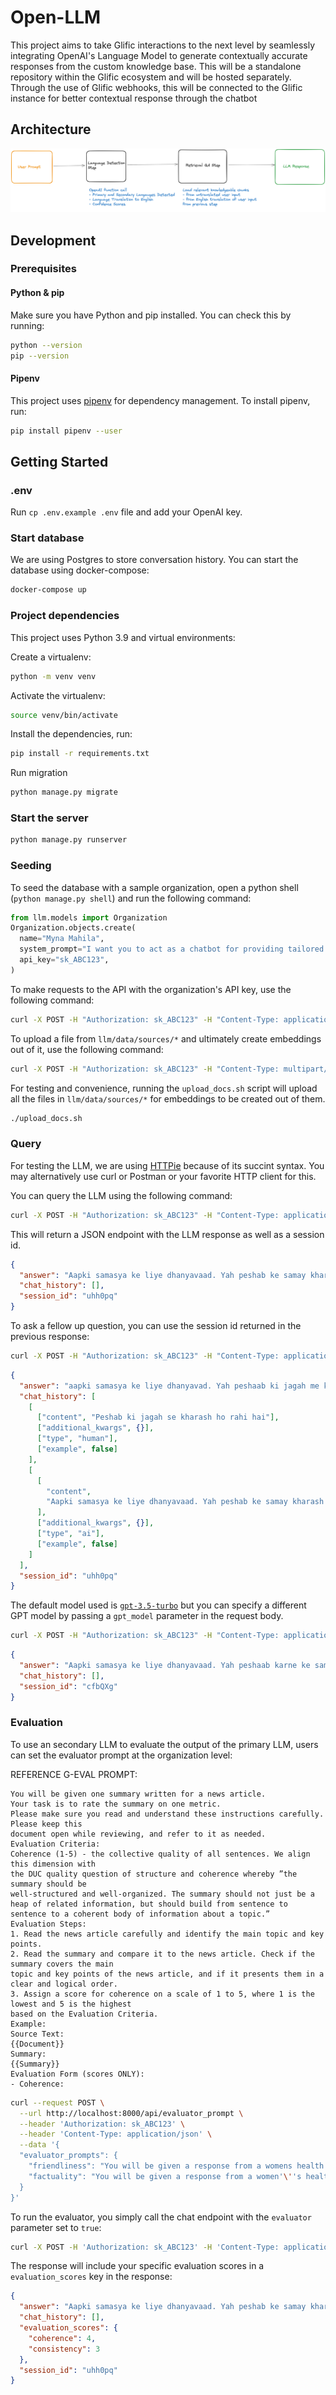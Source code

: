 # Open-LLM

This project aims to take Glific interactions to the next level by seamlessly integrating OpenAI's Language Model to generate contextually accurate responses from the custom knowledge base. This will be a standalone repository within the Glific ecosystem and will be hosted separately. Through the use of Glific webhooks, this will be connected to the Glific instance for better contextual response through the chatbot

## Architecture

![Diagram of overall chain](diagram-of-overall-chain.png)

## Development

### Prerequisites

#### Python & pip

Make sure you have Python and pip installed. You can check this by running:

```bash
python --version
pip --version
```

#### Pipenv

This project uses [pipenv](https://pipenv.pypa.io/en/latest/) for dependency management. To install pipenv, run:

```bash
pip install pipenv --user
```

## Getting Started

### .env

Run `cp .env.example .env` file and add your OpenAI key.

### Start database

We are using Postgres to store conversation history. You can start the database using docker-compose:

```bash
docker-compose up
```

### Project dependencies

This project uses Python 3.9 and virtual environments:

Create a virtualenv:

```bash
python -m venv venv
```

Activate the virtualenv:

```bash
source venv/bin/activate
```

Install the dependencies, run:

```bash
pip install -r requirements.txt
```

Run migration

```bash
python manage.py migrate
```

### Start the server

```bash
python manage.py runserver
```

### Seeding

To seed the database with a sample organization, open a python shell (`python manage.py shell`) and run the following command:

```python
from llm.models import Organization
Organization.objects.create(
  name="Myna Mahila",
  system_prompt="I want you to act as a chatbot for providing tailored sexual and reproductive health advice to women in India. You represent an organization called The Myna Mahila Foundation (mynamahila.com), an Indian organization which empowers women by encouraging discussion of taboo subjects such as menstruation, and by setting up workshops to produce low-cost sanitary protection to enable girls to stay in school. In India, majority of girls report not knowing about menstruation before their first period. This is because of limited access to unbiased information due to stigma, discrimination, and lack of resources. The information you provide needs to be non-judgmental, confidential, accurate, and tailored to those living in urban slums. Your response should be in the same language as the user's input.",
  api_key="sk_ABC123",
)
```

To make requests to the API with the organization's API key, use the following command:

```bash
curl -X POST -H "Authorization: sk_ABC123" -H "Content-Type: application/json" -d '{"system_prompt":"You are a chatbot that formats your responses as poetry."}' http://localhost:8000/api/system_prompt
```

To upload a file from `llm/data/sources/*` and ultimately create embeddings out of it, use the following command:

```bash
curl -X POST -H "Authorization: sk_ABC123" -H "Content-Type: multipart/form-data" -F "file=@llm/data/sources/ANXIETY.docx.pdf" http://localhost:8000/api/upload
```

For testing and convenience, running the `upload_docs.sh` script will upload all the files in `llm/data/sources/*` for embeddings to be created out of them.

```bash
./upload_docs.sh
```

### Query

For testing the LLM, we are using [HTTPie](https://httpie.io) because of its succint syntax. You may alternatively use curl or Postman or your favorite HTTP client for this.

You can query the LLM using the following command:

```bash
curl -X POST -H "Authorization: sk_ABC123" -H "Content-Type: application/json" -d '{"prompt": "Peshab ki jagah se kharash ho rahi hai"}' http://localhost:8000/api/chat
```

This will return a JSON endpoint with the LLM response as well as a session id.

```json
{
  "answer": "Aapki samasya ke liye dhanyavaad. Yah peshab ke samay kharash ki samasya ho sakti hai. Isko urinary tract infection (UTI) kaha jata hai. Urinary tract infection utpann hone ka mukhya karan antarik infection ho sakta hai.",
  "chat_history": [],
  "session_id": "uhh0pq"
}
```

To ask a fellow up question, you can use the session id returned in the previous response:

```bash
curl -X POST -H "Authorization: sk_ABC123" -H "Content-Type: application/json" -d '{"prompt":"Peshab ki jagah kharash hai","session_id":"uhh0pq"}' http://127.0.0.1:8000/api/chat
```

```json
{
  "answer": "aapki samasya ke liye dhanyavad. Yah peshaab ki jagah me kharash ho sakti hai. Isko urinary tract infection (UTI) kaha jata hai. UTI utpann hone ka mukhya karan aantarik infection ho sakta hai.",
  "chat_history": [
    [
      ["content", "Peshab ki jagah se kharash ho rahi hai"],
      ["additional_kwargs", {}],
      ["type", "human"],
      ["example", false]
    ],
    [
      [
        "content",
        "Aapki samasya ke liye dhanyavaad. Yah peshab ke samay kharash ki samasya ho sakti hai. Isko urinary tract infection (UTI) kaha jata hai. Urinary tract infection utpann hone ka mukhya karan antarik infection ho sakta hai."
      ],
      ["additional_kwargs", {}],
      ["type", "ai"],
      ["example", false]
    ]
  ],
  "session_id": "uhh0pq"
}
```

The default model used is [`gpt-3.5-turbo`](https://platform.openai.com/docs/models/gpt-3-5) but you can specify a different GPT model by passing a `gpt_model` parameter in the request body.

```bash
curl -X POST -H "Authorization: sk_ABC123" -H "Content-Type: application/json" -d '{"prompt":"Mujhe peshab ki jagah pe kharash ho rahi hai","gpt_model":"gpt-3.5-turbo-16k"}' http://127.0.0.1:8000/api/chat
```

```json
{
  "answer": "Aapki samasya ke liye dhanyavaad. Yah peshaab karne ke samay kharash ki samasya ho sakti hai. Isko urinary tract infection (UTI) kaha jata hai. UTI utpann hone ka mukhya karan aantrik infection ho sakta hai.",
  "chat_history": [],
  "session_id": "cfbQXg"
}
```

### Evaluation

To use an secondary LLM to evaluate the output of the primary LLM, users can set the evaluator prompt at the organization level:

REFERENCE G-EVAL PROMPT:

```
You will be given one summary written for a news article.
Your task is to rate the summary on one metric.
Please make sure you read and understand these instructions carefully. Please keep this
document open while reviewing, and refer to it as needed.
Evaluation Criteria:
Coherence (1-5) - the collective quality of all sentences. We align this dimension with
the DUC quality question of structure and coherence whereby ”the summary should be
well-structured and well-organized. The summary should not just be a heap of related information, but should build from sentence to sentence to a coherent body of information about a topic.”
Evaluation Steps:
1. Read the news article carefully and identify the main topic and key points.
2. Read the summary and compare it to the news article. Check if the summary covers the main
topic and key points of the news article, and if it presents them in a clear and logical order.
3. Assign a score for coherence on a scale of 1 to 5, where 1 is the lowest and 5 is the highest
based on the Evaluation Criteria.
Example:
Source Text:
{{Document}}
Summary:
{{Summary}}
Evaluation Form (scores ONLY):
- Coherence:
```

```sh
curl --request POST \
  --url http://localhost:8000/api/evaluator_prompt \
  --header 'Authorization: sk_ABC123' \
  --header 'Content-Type: application/json' \
  --data '{
  "evaluator_prompts": {
    "friendliness": "You will be given a response from a womens health chatbot.\nYour task is to rate the response on one metric.\nPlease make sure you read and understand these instructions carefully. Please keep this document open while reviewing, and refer to it as needed.\n\nEvaluation Criteria:\nFriendliness (1-10) - how friendly the response is to an audience of women who traditionally do not have open conversations about health issues due to stigma.\n\nEvaluation Steps:\n1. Read the chatbot response in detail.\n2. Analyze the tone and word choice of the response.\n3. Considering the women are talking to this chatbot in private, assess whether the response is considerate of their situation.\n4. Assign a score for friendliness on a scale of 1 to 10, where 1 is the lowest and 10 is the highest based on the Evaluation Criteria.\n\nExample:\nUser Question:\n[[Question]]\nChatbot Response:\n[[Response]]\n\nEvaluation Form (scores ONLY):\n- Friendliness:",
    "factuality": "You will be given a response from a women'\''s health chatbot. Your task is to rate the factual accuracy of the response. Please be certain you have understood these instructions, keep this document open during the process for reference as needed.\nEvaluation Criteria:\nFactuality (1-10) - assess the degree to which the given response accurately reflects current, scientifically-backed knowledge in the field of women'\''s health.\nEvaluation Steps:\n1. Carefully review the chatbot response.\n2. Compare and contrast the information in the response with your knowledge and/or verified sources.\n3. Assess the correct presentation of facts and utilization of credible, scientific information.\n4. Based on the Evaluation Criteria, assign a score for factuality on a scale of 1 to 10. 1 indicates entirely inaccurate, whilst 10 suggests perfect factual accuracy.\nExample:\nUser Question:\n[[Question]]\nChatbot Response:\n[[Response]]\nEvaluation Form (scores ONLY):\nFactuality:"
  }
}'
```

To run the evaluator, you simply call the chat endpoint with the `evaluator` parameter set to `true`:

```sh
curl -X POST -H 'Authorization: sk_ABC123' -H 'Content-Type: application/json' -d '{"evaluate": true, "prompt": "Peshab ki jagah se kharash ho rahi hai"}' http://localhost:8000/api/chat
```

The response will include your specific evaluation scores in a `evaluation_scores` key in the response:

```json
{
  "answer": "Aapki samasya ke liye dhanyavaad. Yah peshab ke samay kharash ki samasya ho sakti hai. Isko urinary tract infection (UTI) kaha jata hai. Urinary tract infection utpann hone ka mukhya karan antarik infection ho sakta hai.",
  "chat_history": [],
  "evaluation_scores": {
    "coherence": 4,
    "consistency": 3
  },
  "session_id": "uhh0pq"
}
```
